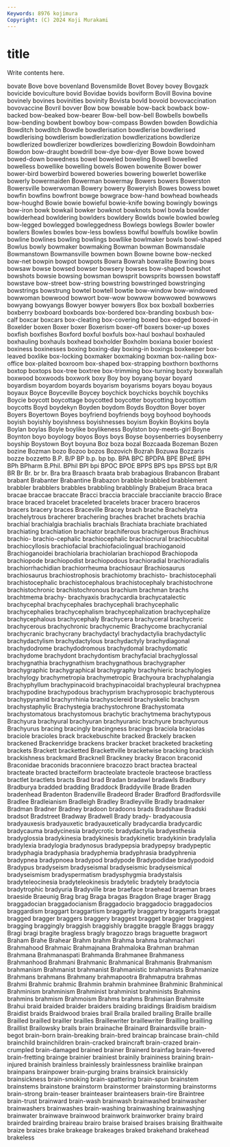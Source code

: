 ```yaml
---
Keywords: 8976 kojimura
Copyright: (C) 2024 Koji Murakami
---
```


# title

Write contents here.



 bovate Bove bove bovenland Bovensmilde Bovet Bovey bovey Bovgazk
bovicide boviculture bovid Bovidae bovids boviform Bovill Bovina bovine bovinely
bovines bovinities bovinity Bovista bovld bovoid bovovaccination bovovaccine Bovril bovver
Bow bow bowable bow-back bowback bow-backed bow-beaked bow-bearer Bow-bell bow-bell
Bowbells bowbells bow-bending bowbent bowboy bow-compass Bowden bowden Bowdichia Bowditch
bowditch Bowdle bowdlerisation bowdlerise bowdlerised bowdlerising bowdlerism bowdlerization bowdlerizations bowdlerize
bowdlerized bowdlerizer bowdlerizes bowdlerizing Bowdoin Bowdoinham Bowdon bow-draught bowdrill bow-dye
bow-dyer Bowe bowe bowed bowed-down bowedness bowel boweled boweling Bowell
bowelled bowelless bowellike bowelling bowels Bowen bowenite Bower bower bower-bird
bowerbird bowered boweries bowering bowerlet bowerlike bowerly bowermaiden Bowerman bowermay
Bowers bowers Bowerston Bowersville bowerwoman Bowery bowery Boweryish Bowes bowess
bowet bowfin bowfins bowfront bowge bowgrace bow-hand bowhead bowheads bow-houghd
Bowie bowie bowieful bowie-knife bowing bowingly bowings bow-iron bowk bowkail
bowker bowknot bowknots bowl bowla bowlder bowlderhead bowldering bowlders bowldery
Bowlds bowle bowled bowleg bow-legged bowlegged bowleggedness Bowlegs bowlegs Bowler
bowler bowlers Bowles bowles bow-less bowless bowlful bowlfuls bowlike bowlin
bowline bowlines bowling bowlings bowllike bowlmaker bowls bowl-shaped Bowlus bowly
bowmaker bowmaking Bowman bowman Bowmansdale Bowmanstown Bowmansville bowmen bown Bowne
bowne bow-necked bow-net bowpin bowpot bowpots Bowra Bowrah bowralite Bowring
bows bowsaw bowse bowsed bowser bowsery bowses bow-shaped bowshot bowshots
bowsie bowsing bowsman bowsprit bowsprits bowssen bowstaff bowstave bow-street bow-string
bowstring bowstringed bowstringing bowstrings bowstrung bowtel bowtell bowtie bow-window bow-windowed
bowwoman bowwood bowwort bow-wow bowwow bowwowed bowwows bowyang bowyangs Bowyer
bowyer bowyers Box box boxball boxberries boxberry boxboard boxboards box-bordered
box-branding boxbush box-calf boxcar boxcars box-cleating box-covering boxed box-edged boxed-in
Boxelder boxen Boxer boxer Boxerism boxer-off boxers boxer-up boxes boxfish
boxfishes Boxford boxful boxfuls box-haul boxhaul boxhauled boxhauling boxhauls boxhead
boxholder Boxholm boxiana boxier boxiest boxiness boxinesses boxing boxing-day boxing-in
boxings boxkeeper box-leaved boxlike box-locking boxmaker boxmaking boxman box-nailing box-office
box-plaited boxroom box-shaped box-strapping boxthorn boxthorns boxtop boxtops box-tree boxtree
box-trimming box-turning boxty boxwallah boxwood boxwoods boxwork boxy Boy boy
boyang boyar boyard boyardism boyardom boyards boyarism boyarisms boyars boyau
boyaus boyaux Boyce Boyceville Boycey boychick boychicks boychik boychiks Boycie
boycott boycottage boycotted boycotter boycotting boycottism boycotts Boyd boydekyn Boyden
boydom Boyds Boydton Boyer boyer Boyers Boyertown Boyes boyfriend boyfriends
boyg boyhood boyhoods boyish boyishly boyishness boyishnesses boyism Boykin Boykins
boyla Boylan boylas Boyle boylike boylikeness Boylston boy-meets-girl Boyne Boynton
boyo boyology boyos Boys boys Boyse boysenberries boysenberry boyship Boystown
Boyt boyuna Boz boza bozal Bozcaada Bozeman Bozen bozine Bozman
bozo Bozoo bozos Bozovich Bozrah Bozuwa Bozzaris bozze bozzetto B.P.
B/P BP b.p. bp bp. BPA BPC BPDPA BPE BPetE
BPH BPh BPharm B.Phil. BPhil BPI bpi BPOC BPOE BPPS
BPS bps BPSS bpt B/R BR Br Br. br br.
Bra bra Braasch braata brab brabagious Brabancon Brabant brabant Brabanter
Brabantine Brabazon brabble brabbled brabblement brabbler brabblers brabbles brabbling brabblingly
Brabejum Braca braca bracae braccae braccate Bracci braccia bracciale braccianite
braccio Brace brace braced bracelet braceleted bracelets bracer bracero braceros
bracers bracery braces Braceville Bracey brach brache Brachelytra brachelytrous bracherer
brachering braches brachet brachets brachia brachial brachialgia brachialis brachials Brachiata
brachiate brachiated brachiating brachiation brachiator brachiferous brachigerous Brachinus brachio- brachio-cephalic
brachiocephalic brachiocrural brachiocubital brachiocyllosis brachiofacial brachiofaciolingual brachioganoid Brachioganoidei brachiolaria brachiolarian
brachiopod Brachiopoda brachiopode brachiopodist brachiopodous brachioradial brachioradialis brachiorrhachidian brachiorrheuma brachiosaur
Brachiosaurus brachiosaurus brachiostrophosis brachiotomy brachisto- brachistocephali brachistocephalic brachistocephalous brachistocephaly brachistochrone
brachistochronic brachistochronous brachium brachman brachs brachtmema brachy- brachyaxis brachycardia brachycatalectic
brachycephal brachycephales brachycephali brachycephalic brachycephalies brachycephalism brachycephalization brachycephalize brachycephalous brachycephaly
Brachycera brachyceral brachyceric brachycerous brachychronic brachycnemic Brachycome brachycranial brachycranic brachycrany
brachydactyl brachydactylia brachydactylic brachydactylism brachydactylous brachydactyly brachydiagonal brachydodrome brachydodromous brachydomal
brachydomatic brachydome brachydont brachydontism brachyfacial brachyglossal brachygnathia brachygnathism brachygnathous brachygrapher
brachygraphic brachygraphical brachygraphy brachyhieric brachylogies brachylogy brachymetropia brachymetropic Brachyoura brachyphalangia
Brachyphyllum brachypinacoid brachypinacoidal brachypleural brachypnea brachypodine brachypodous brachyprism brachyprosopic brachypterous
brachypyramid brachyrrhinia brachysclereid brachyskelic brachysm brachystaphylic Brachystegia brachystochrone Brachystomata brachystomatous
brachystomous brachytic brachytmema brachytypous Brachyura brachyural brachyuran brachyuranic brachyure brachyurous
Brachyurus bracing bracingly bracingness bracings braciola braciolas braciole bracioles brack
brackebuschite bracked Brackely bracken brackened Brackenridge brackens bracker bracket bracketed
bracketing brackets Brackett bracketted Brackettville bracketwise bracking brackish brackishness brackmard
Bracknell Brackney bracky Bracon braconid Braconidae braconids braconniere bracozzo bract
bractea bracteal bracteate bracted bracteiform bracteolate bracteole bracteose bractless bractlet
bractlets bracts Brad brad Bradan bradawl bradawls Bradbury Bradburya bradded
bradding Braddock Braddyville Brade Braden bradenhead Bradenton Bradenville Bradeord Brader
Bradford Bradfordsville Bradlee Bradleianism Bradleigh Bradley Bradleyville Bradly bradmaker Bradman
Bradner Bradney bradoon bradoons brads Bradshaw Bradski bradsot Bradstreet Bradway
Bradwell Brady brady- bradyacousia bradyauxesis bradyauxetic bradyauxetically bradycardia bradycardic bradycauma
bradycinesia bradycrotic bradydactylia bradyesthesia bradyglossia bradykinesia bradykinesis bradykinetic bradykinin bradylalia
bradylexia bradylogia bradynosus bradypepsia bradypepsy bradypeptic bradyphagia bradyphasia bradyphemia bradyphrasia
bradyphrenia bradypnea bradypnoea bradypod bradypode Bradypodidae bradypodoid Bradypus bradyseism bradyseismal
bradyseismic bradyseismical bradyseismism bradyspermatism bradysphygmia bradystalsis bradyteleocinesia bradyteleokinesis bradytelic bradytely
bradytocia bradytrophic bradyuria Bradyville brae braeface braehead braeman braes braeside
Braeunig Brag brag Braga bragas Bragdon Brage brager Bragg braggadocian
braggadocianism Braggadocio braggadocio braggadocios braggardism braggart braggartism braggartly braggartry braggarts
braggat bragged bragger braggers braggery braggest bragget braggier braggiest bragging
braggingly braggish braggishly braggite braggle Braggs braggy Bragi bragi bragite
bragless bragly bragozzo brags braguette bragwort Braham Brahe Brahear Brahm
brahm Brahma brahma brahmachari Brahmahood Brahmaic Brahmajnana Brahmaloka Brahman brahman
Brahmana Brahmanaspati Brahmanda Brahmanee Brahmaness Brahmanhood Brahmani Brahmanic Brahmanical Brahmanis
Brahmanism brahmanism Brahmanist brahmanist Brahmanistic brahmanists Brahmanize Brahmans brahmans Brahmany
brahmapootra Brahmaputra brahmas Brahmi Brahmic brahmic Brahmin brahmin brahminee Brahminic
Brahminical Brahminism brahminism Brahminist brahminist brahminists Brahmins brahmins brahmism Brahmoism
Brahms brahms Brahmsian Brahmsite Brahui braid braided braider braiders braiding
braidings Braidism braidism Braidist braids Braidwood braies brail Braila brailed
brailing Braille braille Brailled brailled brailler brailles Braillewriter braillewriter Brailling
brailling Braillist Brailowsky brails brain brainache Brainard Brainardsville brain-begot brain-born
brain-breaking brain-bred braincap braincase brain-child brainchild brainchildren brain-cracked braincraft brain-crazed
brain-crumpled brain-damaged brained brainer Brainerd brainfag brain-fevered brain-fretting brainge brainier
brainiest brainily braininess braining brain-injured brainish brainless brainlessly brainlessness brainlike
brainpan brainpans brainpower brain-purging brains brainsick brainsickly brainsickness brain-smoking brain-spattering
brain-spun brainstem brainstems brainstone brainstorm brainstormer brainstorming brainstorms brain-strong brain-teaser
brainteaser brainteasers brain-tire Braintree brain-trust brainward brain-wash brainwash brainwashed brainwasher
brainwashers brainwashes brain-washing brainwashing brainwashjng brainwater brainwave brainwood brainwork brainworker
brainy braird brairded brairding braireau brairo braise braised braises braising
Braithwaite braize braizes brake brakeage brakeages braked brakehand brakehead brakeless
